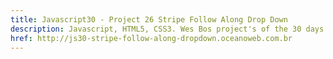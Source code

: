 ```yaml
---
title: Javascript30 - Project 26 Stripe Follow Along Drop Down
description: Javascript, HTML5, CSS3. Wes Bos project's of the 30 days with Javascript Vanilla.
href: http://js30-stripe-follow-along-dropdown.oceanoweb.com.br
---
```

